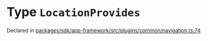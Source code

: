 # Type `LocationProvides`
<sub>Declared in [packages/sdk/app-framework/src/plugins/common/navigation.ts:74](https://github.com/dxos/dxos/blob/664e23dbe/packages/sdk/app-framework/src/plugins/common/navigation.ts#L74)</sub>






